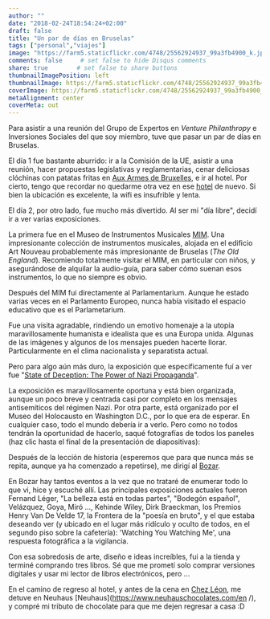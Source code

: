 ```yaml
---
author: ""
date: "2018-02-24T18:54:24+02:00"
draft: false
title: "Un par de días en Bruselas"
tags: ["personal","viajes"]
image: "https://farm5.staticflickr.com/4748/25562924937_99a3fb4900_k.jpg"
comments: false     # set false to hide Disqus comments
share: true        # set false to share buttons
thumbnailImagePosition: left
thumbnailImage: https://farm5.staticflickr.com/4748/25562924937_99a3fb4900_k.jpg
coverImage: https://farm5.staticflickr.com/4748/25562924937_99a3fb4900_k.jpg
metaAlignment: center
coverMeta: out
---
```


Para asistir a una reunión del Grupo de Expertos en *Venture Philanthropy* e Inversiones Sociales del que soy miembro, tuve que pasar un par de días en Bruselas.

<!--more-->

El día 1 fue bastante aburrido: ir a la Comisión de la UE, asistir a una reunión, hacer propuestas legislativas y reglamentarias, cenar deliciosas clóchinas con patatas fritas en [Aux Armes de Bruxelles](https://www.auxarmesdebruxelles.com/en/), e ir al hotel. Por cierto, tengo que recordar no quedarme otra vez en ese [hotel](https://www.nh-hotels.com/hotel/nh-brussels-carrefour-de-l-europe) de nuevo. Si bien la ubicación es excelente, la wifi es insufrible y lenta.

El día 2, por otro lado, fue mucho más divertido. Al ser mi "día libre", decidí ir a ver varias exposiciones.

La primera fue en el Museo de Instrumentos Musicales [MIM](https://www.mim.be/). Una impresionante colección de instrumentos musicales, alojada en el edificio Art Nouveau probablemente más impresionante de Bruselas (*The Old England*). Recomiendo totalmente visitar el MIM, en particular con niños, y asegurándose de alquilar la audio-guía, para saber cómo suenan esos instrumentos, lo que no siempre es obvio.

Después del MIM fui directamente al Parlamentarium. Aunque he estado varias veces en el Parlamento Europeo, nunca había visitado el espacio educativo que es el Parlametarium.

Fue una visita agradable, rindiendo un emotivo homenaje a la utopía maravillosamente humanista e idealista que es una Europa unida. Algunas de las imágenes y algunos de los mensajes pueden hacerte llorar. Particularmente en el clima nacionalista y separatista actual.

Pero para algo aún más duro, la exposición que específicamente fuí a ver fue "[State of Deception: The Power of Nazi Propaganda](https://www.ushmm.org/propaganda/)".

La exposición es maravillosamente oportuna y está bien organizada, aunque un poco breve y centrada casi por completo en los mensajes antisemíticos del régimen Nazi. Por otra parte, está organizado por el Museo del Holocausto en Washington D.C., por lo que era de esperar. En cualquier caso, todo el mundo debería ir a verlo. Pero como no todos tendrán la oportunidad de hacerlo, saqué fotografías de todos los paneles (haz clic hasta el final de la presentación de diapositivas):

<div id="flickrembed"></div><div style="position:absolute; top:-70px; display:block; text-align:center; z-index:-1;"></div><script src='https://flickrembed.com/embed_v2.js.php?source=flickr&layout=responsive&input=www.flickr.com/photos/jcortell/albums/72157693035977754&sort=5&by=album&theme=default&scale=fill&limit=100&skin=default&autoplay=true'></script>

Después de la lección de historia (esperemos que para que nunca más se repita, aunque ya ha comenzado a repetirse), me dirigí al [Bozar](https://www.bozar.be/).

En Bozar hay tantos eventos a la vez que no trataré de enumerar todo lo que vi, hice y escuché allí. Las principales exposiciones actuales fueron Fernand Léger, "La belleza está en todas partes", "Bodegón español", Velázquez, Goya, Miró ..., Kehinde Wiley, Dirk Braeckman, los Premios Henry Van De Velde 17, la Frontera de la "poesía en bruto", y el que estaba deseando ver (y ubicado en el lugar más ridículo y oculto de todos, en el segundo piso sobre la cafetería): 'Watching You Watching Me', una respuesta fotográfica a la vigilancia.

Con esa sobredosis de arte, diseño e ideas increíbles, fui a la tienda y terminé comprando tres libros. Sé que me prometí solo comprar versiones digitales y usar mi lector de libros electrónicos, pero ...

En el camino de regreso al hotel, y antes de la cena en [Chez Léon](https://www.chezleon.be/en/), me detuve en Neuhaus [Neuhaus](https://www.neuhauschocolates.com/en /), y compré mi tributo de chocolate para que me dejen regresar a casa :D
